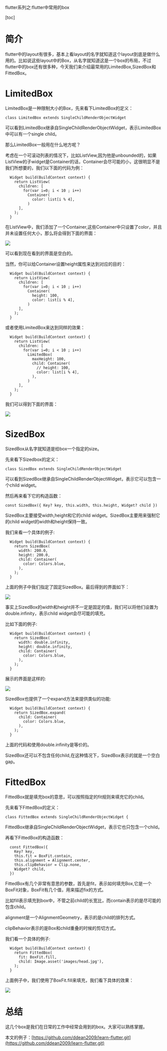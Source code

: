 flutter系列之:flutter中常用的box

[toc]

# 简介

flutter中的layout有很多，基本上看layout的名字就知道这个layout到底是做什么用的。比如说这些layout中的Box，从名字就知道这是一个box的布局，不过flutter中的box还有很多种，今天我们来介绍最常用的LimitedBox,SizedBox和FittedBox。

# LimitedBox

LimitedBox是一种限制大小的Box，先来看下LimitedBox的定义：

```
class LimitedBox extends SingleChildRenderObjectWidget 
```

可以看到LimitedBox继承自SingleChildRenderObjectWidget，表示LimitedBox中可以有一个single child。

那么LimitedBox一般用在什么地方呢？

考虑在一个可滚动列表的情况下，比如ListView,因为他是unbounded的，如果ListView的子widget是Container的话，Container会尽可能的小，这很明显不是我们所想要的，我们以下面的代码为例：

```
  Widget build(BuildContext context) {
    return ListView(
      children: [
        for(var i=0; i < 10 ; i++)
          Container(
            color: list[i % 4],
          )
      ],
    );
  }
```

在ListView中，我们添加了一个Container,这些Container中只设置了color，并且并未设置任何大小，那么将会得到下面的界面：

![](https://img-blog.csdnimg.cn/be9088a24f694e02a638dbf880e90673.png)

可以看到现在看到的界面是空白的。

当然，你可以给Container设置height属性来达到对应的目的：

```
  Widget build(BuildContext context) {
    return ListView(
      children: [
        for(var i=0; i < 10 ; i++)
          Container(
            height: 100,
            color: list[i % 4],
          )
      ],
    );
  }
```

或者使用LimitedBox来达到同样的效果：

```
  Widget build(BuildContext context) {
    return ListView(
      children: [
        for(var i=0; i < 10 ; i++)
          LimitedBox(
            maxHeight: 100,
            child: Container(
              // height: 100,
              color: list[i % 4],
            ),
          )
      ],
    );
  }
```

我们可以得到下面的界面：

![](https://img-blog.csdnimg.cn/869ae6d679114bd9a445093af3ea41d8.png)

# SizedBox

SizedBox从名字就知道是给box一个指定的size。

先来看下Sizedbox的定义：

```
class SizedBox extends SingleChildRenderObjectWidget
```

可以看到SizedBox继承自SingleChildRenderObjectWidget，表示它可以包含一个child widget。

然后再来看下它的构造函数：

```
const SizedBox({ Key? key, this.width, this.height, Widget? child })
```

SizedBox主要接受width,height和它的child widget。SizedBox主要用来强制它的child widget的width和height保持一致。

我们来看一个具体的例子:

```
  Widget build(BuildContext context) {
    return SizedBox(
      width: 200.0,
      height: 200.0,
      child: Container(
        color: Colors.blue,
      ),
    );
  }
```

上面的例子中我们指定了固定SizedBox。最后得到的界面如下：

![](https://img-blog.csdnimg.cn/c024a79a814b4f5f9faee19827328a61.png)

事实上SizedBox的width和height并不一定是固定的值，我们可以将他们设置为double.infinity，表示child widget会尽可能的填充。

比如下面的例子:

```
  Widget build(BuildContext context) {
    return SizedBox(
      width: double.infinity,
      height: double.infinity,
      child: Container(
        color: Colors.blue,
      ),
    );
  }
```

展示的界面是这样的:

![](https://img-blog.csdnimg.cn/445e1bfb97124d59a1ce3902089e00f6.png)

SizedBox也提供了一个expand方法来提供类似的功能:

```
  Widget build(BuildContext context) {
    return SizedBox.expand(
      child: Container(
        color: Colors.blue,
      ),
    );
  }
```

上面的代码和使用double.infinity是等价的。

SizedBox还可以不包含任何child,在这种情况下，SizedBox表示的就是一个空白gap。

# FittedBox

FittedBox就是填充box的意思，可以按照指定的fit规则来填充它的child。

先来看下FittedBox的定义：

```
class FittedBox extends SingleChildRenderObjectWidget {
```

FittedBox继承自SingleChildRenderObjectWidget，表示它也只包含一个child。

再看下FittedBox的构造函数：

```
  const FittedBox({
    Key? key,
    this.fit = BoxFit.contain,
    this.alignment = Alignment.center,
    this.clipBehavior = Clip.none,
    Widget? child,
  })
```

FittedBox有几个非常有意思的参数，首先是fit，表示如何填充Box,它是一个BoxFit对象，BoxFit有几个值，用来描述fix的方式。

比如fill表示填充到box中，不管之前child的长宽比，而contain表示的是尽可能的包含child。

alignment是一个AlignmentGeometry，表示的是child的排列方式。

clipBehavior表示的是Box和child重叠的时候的剪切方式。

我们看一个具体的例子:

```
  Widget build(BuildContext context) {
    return FittedBox(
      fit: BoxFit.fill,
      child: Image.asset('images/head.jpg'),
    );
  }
```

上面例子中，我们使用了BoxFit.fill来填充，我们看下具体的效果：

![](https://img-blog.csdnimg.cn/4b937fec17954bd0b598bc6c057f8ec2.png)


# 总结

这几个box是我们在日常的工作中经常会用到的box。大家可以熟练掌握。

本文的例子：[https://github.com/ddean2009/learn-flutter.git](https://github.com/ddean2009/learn-flutter.git)







